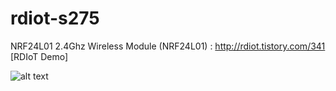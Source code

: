 # rdiot-s275
NRF24L01 2.4Ghz Wireless Module (NRF24L01) : http://rdiot.tistory.com/341 [RDIoT Demo]

![alt text](http://cfile5.uf.tistory.com/image/990615485A7C39A61D3529)
